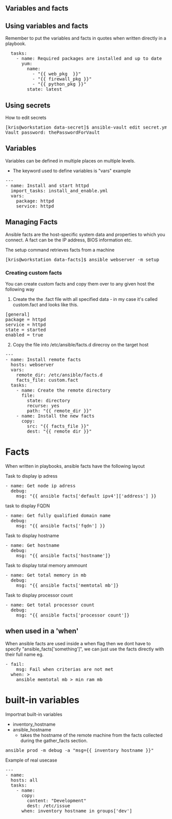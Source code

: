 ## Variables and facts


## Using variables and facts
Remember to put the variables and facts in quotes when written directly in a playbook.
<pre>
  tasks:
    - name: Required packages are installed and up to date
      yum:
        name:
          - "{{ web_pkg  }}"
          - "{{ firewall_pkg }}"
          - "{{ python_pkg }}"
        state: latest
</pre>


## Using secrets
How to edit secrets

<pre>
[kris@workstation data-secret]$ ansible-vault edit secret.yml
Vault password: thePasswordForVault
</pre>

## Variables
Variables can be defined in multiple places on multiple levels.
- The keyword used to define variables is "vars"
example
<pre>
---
- name: Install and start httpd
  import_tasks: install_and_enable.yml
  vars:
    package: httpd
    service: httpd
</pre>


## Managing Facts
Ansible facts are the host-specific system data and properties to which you connect. A fact can be the IP address, BIOS information etc.

The setup command retrieves facts from a machine
<pre>
[kris@workstation data-facts]$ ansible webserver -m setup
</pre>

### Creating custom facts
You can create custom facts and copy them over to any given host the following way

1. Create the the .fact file with all specified data - in my case it's called custom.fact and looks like this.
<pre>
[general]
package = httpd
service = httpd
state = started
enabled = true
</pre> 

2. Copy the file into /etc/ansible/facts.d direcroy on the target host
<pre>
---
- name: Install remote facts
  hosts: webserver
  vars:
    remote_dir: /etc/ansible/facts.d
    facts_file: custom.fact
  tasks:
    - name: Create the remote directory
      file:
        state: directory
        recurse: yes
        path: "{{ remote_dir }}"
    - name: Install the new facts
      copy:
        src: "{{ facts_file }}"
        dest: "{{ remote_dir }}"
</pre>


# Facts
When written in playbooks, ansible facts have the following layout

Task to display ip adress
<pre>
- name: Get node ip adress
  debug:
    msg: "{{ ansible_facts['default_ipv4']['address'] }}
</pre>

task to display FQDN
<pre>
- name: Get fully qualified domain name
  debug:
    msg: "{{ ansible_facts['fqdn'] }}
</pre>

Task to display hostname
<pre>
- name: Get hostname
  debug:
    msg: "{{ ansible_facts['hostname']}
</pre>

Task to display total memory ammount
<pre>
- name: Get total memory in mb
  debug:
    msg: "{{ ansible_facts['memtotal_mb']}
</pre>

Task to display processor count
<pre>
- name: Get total processor count
  debug:
    msg: "{{ ansible_facts['processor_count']}
</pre>

## when used in a 'when'
When ansible facts are used inside a when flag then we dont have to specify "ansible_facts['something']", we can just use the facts directly with their full name eg.

<pre>
- fail:
    msg: Fail when criterias are not met
  when: >
    ansible_memtotal_mb > min_ram_mb
</pre>

# built-in variables
Importnat built-in variables
- inventory_hostname
- ansible_hostname
  - takes the hostname of the remote machine from the facts collected during the gather_facts section.
<pre>
ansible prod -m debug -a "msg={{ inventory_hostname }}"
</pre>

Example of real usecase
<pre>
---
- name:
  hosts: all
  tasks:
    - name:
      copy:
        content: "Development"
        dest: /etc/issue
      when: inventory_hostname in groups['dev']
</pre>